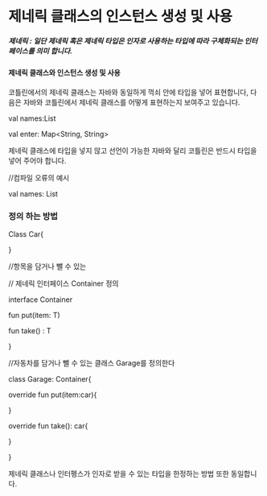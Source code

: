 # 제네릭 클래스의 인스턴스 생성 및 사용



##### 제네릭 : 일단 제네릭 혹은 제네릭 타입은 인자로 사용하는 타입에 따라 구체화되는 인터페이스를 의미 합니다. 



#### 제네릭 클래스와 인스턴스 생성 및 사용

코틀린에서의 제네릭 클래스는 자바와 동일하게 꺽쇠 안에 타입을 넣어 표현합니다, 다음은 자바와 코틀린에서 제네릭 클래스를 어떻게 표현하는지 보여주고 있습니다.

val names:List<String>



val enter: Map<String, String>



제네릭 클래스에 타입을 넣지 않고 선언이 가능한 자바와 달리 코틀린은 반드시 타입을 넣어 주어야 합니다.



//컴파일 오류의 예시

val names: List



### 정의 하는 방법

 

Class Car{



}

//항목을 담거나  뺄 수 있는

// 제네릭 인터페이스 Container 정의

interface Container<T>



fun put(item: T)



fun take() : T

}



//자동차를 담거나 뺄 수 있는 클래스 Garage를 정의한다

class Garage: Container<Car>{

override fun put(item:car){

}



override fun take(): car{

}

}

 

제네릭 클래스나 인터펭스가 인자로 받을 수 있는 타입을 한정하는 방법 또한 동일합니다. 



